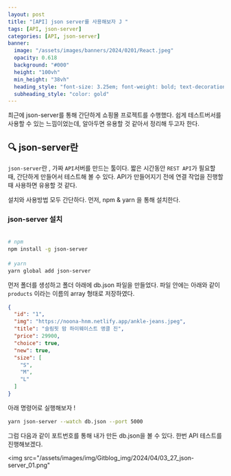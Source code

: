 ```yaml
---
layout: post
title: "[API] json server를 사용해보자 J "
tags: [API, json-server]
categories: [API, json-server]
banner:
  image: "/assets/images/banners/2024/0201/React.jpeg"
  opacity: 0.618
  background: "#000"
  height: "100vh"
  min_height: "38vh"
  heading_style: "font-size: 3.25em; font-weight: bold; text-decoration: underline"
  subheading_style: "color: gold"
---
```



최근에 json-server를 통해 간단하게 쇼핑몰 프로젝트를 수행했다. 
쉽게 테스트버서를 사용할 수 있는 느낌이었는데, 알아두면 유용할 것 같아서 정리해 두고자 한다.

## 🔍 json-server란

`json-server`란 , 가짜 `API`서버를 만드는 툴이다. 짧은 시간동안 `REST API`가 필요할 때, 간단하게 만들어서 테스트해 볼 수 있다. 
API가 만들어지기 전에 연결 작업을 진행할 때 사용하면 유용할 것 같다.

설치와 사용방법 모두 간단하다. 먼저, npm & yarn 을 통해 설치한다.


### json-server 설치
```zsh

# npm 
npm install -g json-server

# yarn 
yarn global add json-server
```
먼저 폴더를 생성하고 폴더 아래에 db.json 파일을 만들었다. 파일 안에는 아래와 같이 
`products` 이라는 이름의 array 형태로 저장하였다. 

```json
{
  "id": "1",
  "img": "https://noona-hnm.netlify.app/ankle-jeans.jpeg",
  "title": "슬림핏 맘 하이웨이스트 앵클 진",
  "price": 29900,
  "choice": true,
  "new": true,
  "size": [
    "S",
    "M",
    "L"
  ]
}
```

아래 명령어로 실행해보자 !

```zsh
yarn json-server --watch db.json --port 5000
```

그럼 다음과 같이 포트번호를 통해 내가 만든 db.json을 볼 수 있다. 한번 API 테스트를 진행해보겠다.

<img src="/assets/images/img/Gitblog_img/2024/04/03_27_json-server_01.png"

